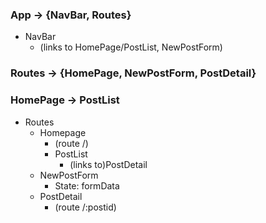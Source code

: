  ### App -> {NavBar, Routes}
- NavBar 
  - (links to HomePage/PostList, NewPostForm)

### Routes -> {HomePage, NewPostForm, PostDetail}
### HomePage -> PostList
- Routes
    - Homepage
        - (route /)
        - PostList
            - (links to)PostDetail
    - NewPostForm
      - State: formData
    - PostDetail
        - (route /:postid)
